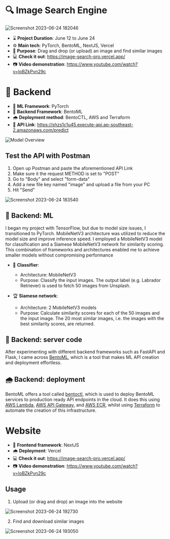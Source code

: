 # 🔍 Image Search Engine
![Screenshot 2023-06-24 182046](https://github.com/raj-pulapakura/Image-Search-Engine/assets/87762282/21702ad9-6cfe-4a5d-8385-cc65fad8eded)
- ⌛ **Project Duration**: June 12 to June 24
- ⚙️ **Main tech**: PyTorch, BentoML, NextJS, Vercel
- 🦄 **Purpose**: Drag and drop (or upload) an image and find similar images
- 💻 **Check it out**: https://image-search-pro.vercel.app/
- 📷 **Video demonstration**: https://www.youtube.com/watch?v=loBZkPvn29c

# 🤖 Backend
- 🎰 **ML Framework**: PyTorch
- 🏈 **Backend Framework**: BentoML
- 🌧️ **Deployment method**: BentoCTL, AWS and Terraform
- 🔗 **API Link**: https://shzs1c1u45.execute-api.ap-southeast-2.amazonaws.com/predict

![Model Overview](https://github.com/raj-pulapakura/Image-Search-Engine/assets/87762282/a9d04a84-95cd-4aec-9123-725eeb1b66ea)

## Test the API with Postman

1. Open up Postman and paste the aforementioned API Link
2. Make sure it the request METHOD is set to "POST"
3. Go to "Body" and select "form-data"
4. Add a new file key named "image" and upload a file from your PC
5. Hit "Send"

![Screenshot 2023-06-24 183540](https://github.com/raj-pulapakura/Image-Search-Engine/assets/87762282/f91b628a-8e9a-40d3-8adc-55207cb4bd9b)

## 🎰 Backend: ML

I began my project with TensorFlow, but due to model size issues, I transitioned to PyTorch. MobileNetV3 architecture was utilized to reduce the model size and improve inference speed. I employed a MobileNetV3 model for classification and a Siamese MobileNetV3 network for similarity scoring. This combination of frameworks and architectures enabled me to achieve smaller models without compromising performance

- 🐶 **Classifier**:
  - Architecture: MobileNetV3
  - Purpose: Classify the input images. The output label (e.g. Labrador Retriever) is used to fetch 50 images from Unsplash.
 
- 🏆 **Siamese network**:
  - Architecture: 2 MobileNetV3 models
  - Purpose: Calculate similarity scores for each of the 50 images and the input image. The 20 most similar images, i.e. the images with the best similarity scores, are returned.

## 🏈 Backend: server code

After experimenting with different backend frameworks such as FastAPI and Flask, I came across [BentoML](https://github.com/bentoml), which is a tool that makes ML API creation and deployment effortless.

## 🌧️ Backend: deployment
BentoML offers a tool called [bentoctl](https://github.com/bentoml/bentoctl), which is used to deploy BentoML services to production ready API endpoints in the cloud. It does this using [AWS Lambda](https://aws.amazon.com/lambda/), [AWS API Gateway](https://aws.amazon.com/api-gateway/), and [AWS ECR](https://aws.amazon.com/ecr/), whilst using [Terraform](https://www.terraform.io/) to automate the creation of this infrastructure.

# Website
- 💪 **Frontend framework**: NextJS
- 🌧️ **Deployment**: Vercel
- 💻 **Check it out**: https://image-search-pro.vercel.app/
- 📷 **Video demonstration**: https://www.youtube.com/watch?v=loBZkPvn29c

## Usage

1. Upload (or drag and drop) an image into the website

![Screenshot 2023-06-24 192730](https://github.com/raj-pulapakura/Image-Search-Engine/assets/87762282/8b220bec-a8e8-4972-af6c-bee80211b73c)

2. Find and download similar images

![Screenshot 2023-06-24 193050](https://github.com/raj-pulapakura/Image-Search-Engine/assets/87762282/46ac6e74-4c80-4285-86fa-558bd4461124)
